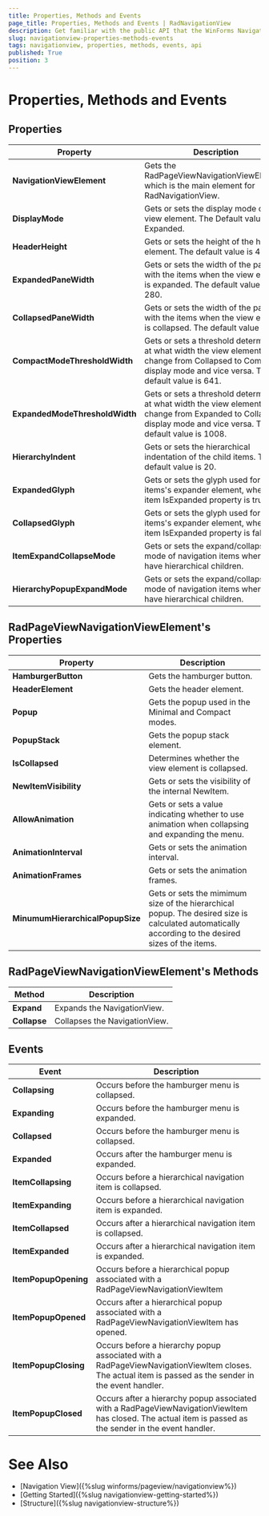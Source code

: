 ```yaml
---
title: Properties, Methods and Events
page_title: Properties, Methods and Events | RadNavigationView
description: Get familiar with the public API that the WinForms NavigationView offers.   
slug: navigationview-properties-methods-events
tags: navigationview, properties, methods, events, api
published: True
position: 3 
---
```


# Properties, Methods and Events

## Properties

|Property|Description|
|----|----|
|**NavigationViewElement**|Gets the RadPageViewNavigationViewElement, which is the main element for RadNavigationView.|
|**DisplayMode**|Gets or sets the display mode of the view element. The Default value Expanded.|
|**HeaderHeight**|Gets or sets the height of the header element. The default value is 40.|
|**ExpandedPaneWidth**|Gets or sets the width of the pane with the items when the view element is expanded. The default value is 280.|
|**CollapsedPaneWidth**|Gets or sets the width of the pane with the items when the view element is collapsed. The default value is 40.|
|**CompactModeThresholdWidth**|Gets or sets a threshold determining at what width the view element will change from Collapsed to Compact display mode and vice versa. The default value is 641.|
|**ExpandedModeThresholdWidth**|Gets or sets a threshold determining at what width the view element will change from Expanded to Collapsed display mode and vice versa. The default value is 1008.|
|**HierarchyIndent**|Gets or sets the hierarchical indentation of the child items. The default value is 20.|
|**ExpandedGlyph**|Gets or sets the glyph used for the items's expander element, when the item IsExpanded property is true.|
|**CollapsedGlyph**|Gets or sets the glyph used for the items's expander element, when the item IsExpanded property is false.|
|**ItemExpandCollapseMode**|Gets or sets the expand/collapse mode of navigation items when they have hierarchical children.|
|**HierarchyPopupExpandMode**|Gets or sets the expand/collapse mode of navigation items when they have hierarchical children.|

## RadPageViewNavigationViewElement's Properties

|Property|Description|
|----|----|
|**HamburgerButton**|Gets the hamburger button.|
|**HeaderElement**|Gets the header element.|
|**Popup**|Gets the popup used in the Minimal and Compact modes.|
|**PopupStack**|Gets the popup stack element.|
|**IsCollapsed**|Determines whether the view element is collapsed.|
|**NewItemVisibility**|Gets or sets the visibility of the internal NewItem.|
|**AllowAnimation**|Gets or sets a value indicating whether to use animation when collapsing and expanding the menu.|
|**AnimationInterval**|Gets or sets the animation interval.|
|**AnimationFrames**|Gets or sets the animation frames.|
|**MinumumHierarchicalPopupSize**|Gets or sets the mimimum size of the hierarchical popup. The desired size is calculated automatically according to the desired sizes of the items.|

## RadPageViewNavigationViewElement's Methods

|Method|Description|
|----|----|
|**Expand**|Expands the NavigationView.|
|**Collapse**|Collapses the NavigationView.|


## Events

|Event|Description|
|----|----|
|**Collapsing**|Occurs before the hamburger menu is collapsed.|
|**Expanding**|Occurs before the hamburger menu is expanded.|
|**Collapsed**|Occurs before the hamburger menu is collapsed.|
|**Expanded**|Occurs after the hamburger menu is expanded.|
|**ItemCollapsing**|Occurs before a hierarchical navigation item is collapsed.|
|**ItemExpanding**|Occurs before a hierarchical navigation item is expanded.|
|**ItemCollapsed**|Occurs after a hierarchical navigation item is collapsed.|
|**ItemExpanded**|Occurs after a hierarchical navigation item is expanded.|
|**ItemPopupOpening**|Occurs before a hierarchical popup associated with a RadPageViewNavigationViewItem|
|**ItemPopupOpened**|Occurs after a hierarchical popup associated with a  RadPageViewNavigationViewItem has opened.|
|**ItemPopupClosing**|Occurs before a hierarchy popup associated with a RadPageViewNavigationViewItem closes. The actual item is passed as the sender in the event handler.|
|**ItemPopupClosed**|Occurs after a hierarchy popup associated with a RadPageViewNavigationViewItem has closed. The actual item is passed as the sender in the event handler.|
 

# See Also

* [Navigation View]({%slug winforms/pageview/navigationview%})	
* [Getting Started]({%slug navigationview-getting-started%}) 
* [Structure]({%slug navigationview-structure%})



